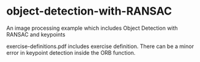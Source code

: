 # object-detection-with-RANSAC
An image processing example which includes Object Detection with RANSAC and keypoints

exercise-definitions.pdf includes exercise definition.
There can be a minor error in keypoint detection inside the ORB function.
